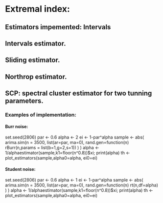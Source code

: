 # Extremal index: 
## Estimators impemented: Intervals
##                   Intervals estimator.
##                   Sliding estimator.
##                   Northrop estimator.
##                   SCP: spectral cluster estimator for two tunning parameters.                      


### Examples of implementation:
#### Burr noise:
set.seed(2806)
par   <- 0.6
alpha <- 2
ei    <- 1-par^alpha
sample <- abs( arima.sim(n = 3500, list(ar=par, ma=0), rand.gen=function(n) rBurr(n,params = list(b=1,g=2,s=1)) ) )
alpha  <-  1/alphaestimator(sample,k1=floor(n^0.8))$xi; print(alpha)
th    <- plot_estimators(sample,alpha0=alpha, ei0=ei)

#### Student noise:
set.seed(2806)
par   <- 0.6
alpha <- 1
ei    <- 1-par^alpha 
sample <- abs( arima.sim(n = 3500, list(ar=par, ma=0), rand.gen=function(n) rt(n,df=alpha) ) )
alpha  <-  1/alphaestimator(sample,k1=floor(n^0.8))$xi; print(alpha)
th       <- plot_estimators(sample,alpha0=alpha, ei0=ei)
